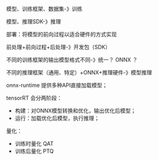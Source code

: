 模型、训练框架、数据集-》训练

模型、推理SDK-》推理

部署：将模型的前向过程以适合硬件的方式实现

前处理+前向过程+后处理-》开发包（SDK）

不同的训练框架的输出模型格式不同-》统一？ ONNX ？

不同的推理框架（通用、特定）+ONNX+推理硬件-》模型推理

onnx-runtime 提供多种API直接加载模型；

tensorRT 会分两阶段：
- 构建：对ONNX模型转换和优化，输出优化后模型；
- 运行：加载优化后模型，执行推理；

量化：
- 训练时量化 QAT
- 训练后量化 PTQ

